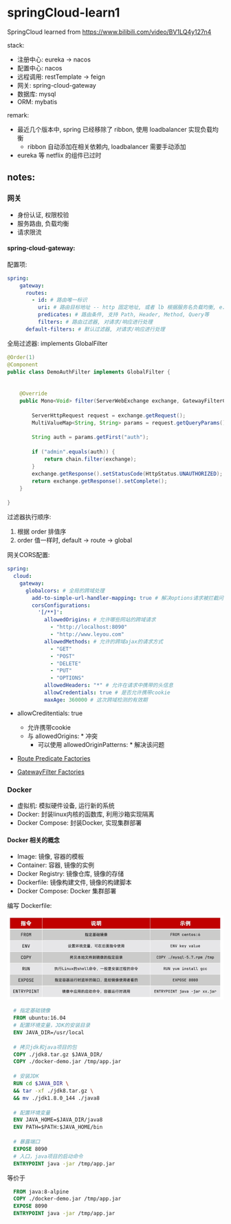 # springCloud-learn1
SpringCloud learned from https://www.bilibili.com/video/BV1LQ4y127n4

stack:

- 注册中心: eureka -> nacos
- 配置中心: nacos
- 远程调用: restTemplate -> feign
- 网关: spring-cloud-gateway
- 数据库: mysql
- ORM: mybatis

remark:

- 最近几个版本中, spring 已经移除了 ribbon, 使用 loadbalancer 实现负载均衡
  - ribbon 自动添加在相关依赖内, loadbalancer 需要手动添加
- eureka 等 netflix 的组件已过时

## notes:

### 网关

- 身份认证, 权限校验
- 服务路由, 负载均衡
- 请求限流

#### spring-cloud-gateway:

配置项:

```yaml
spring:
    gateway:
      routes:
        - id: # 路由唯一标识
          uri: # 路由目标地址 -- http 固定地址, 或者 lb 根据服务名负载均衡, e.g. lb://service-name
          predicates: # 路由条件, 支持 Path, Header, Method, Query等
          filters: # 路由过滤器, 对请求/响应进行处理
      default-filters: # 默认过滤器, 对请求/响应进行处理
```

全局过滤器: implements GlobalFilter

```java
@Order(1)
@Component
public class DemoAuthFilter implements GlobalFilter {


    @Override
    public Mono<Void> filter(ServerWebExchange exchange, GatewayFilterChain chain) {

        ServerHttpRequest request = exchange.getRequest();
        MultiValueMap<String, String> params = request.getQueryParams();

        String auth = params.getFirst("auth");

        if ("admin".equals(auth)) {
            return chain.filter(exchange);
        }
        exchange.getResponse().setStatusCode(HttpStatus.UNAUTHORIZED);
        return exchange.getResponse().setComplete();
    }

}
```

过滤器执行顺序: 

1. 根据 order 排值序
2. order 值一样时, default -> route -> global

网关CORS配置:
```yaml
spring:
  cloud:
    gateway:
      globalcors: # 全局的跨域处理
        add-to-simple-url-handler-mapping: true # 解决options请求被拦截问题
        corsConfigurations:
          '[/**]':
            allowedOrigins: # 允许哪些网站的跨域请求
              - "http://localhost:8090"
              - "http://www.leyou.com"
            allowedMethods: # 允许的跨域ajax的请求方式
              - "GET"
              - "POST"
              - "DELETE"
              - "PUT"
              - "OPTIONS"
            allowedHeaders: "*" # 允许在请求中携带的头信息
            allowCredentials: true # 是否允许携带cookie
            maxAge: 360000 # 这次跨域检测的有效期
```

- allowCreditentials: true
  - 允许携带cookie
  - 与 allowedOrigins: * 冲突
    - 可以使用 allowedOriginPatterns: * 解决该问题

- [Route Predicate Factories](https://cloud.spring.io/spring-cloud-gateway/multi/multi_gateway-request-predicates-factories.html)
- [GatewayFilter Factories](https://cloud.spring.io/spring-cloud-gateway/multi/multi__gatewayfilter_factories.html)

### Docker

- 虚拟机: 模拟硬件设备, 运行新的系统
- Docker: 封装linux内核的函数库, 利用沙箱实现隔离
- Docker Compose: 封装Docker, 实现集群部署

#### Docker 相关的概念

- Image: 镜像, 容器的模板
- Container: 容器, 镜像的实例
- Docker Registry: 镜像仓库, 镜像的存储
- Dockerfile: 镜像构建文件, 镜像的构建脚本
- Docker Compose: Docker 集群部署

编写 Dockerfile:

![](https://raw.githubusercontent.com/luoshieryi/images/main/markdown/20220619165116.png)

```dockerfile
  # 指定基础镜像
  FROM ubuntu:16.04
  # 配置环境变量，JDK的安装目录
  ENV JAVA_DIR=/usr/local
  
  # 拷贝jdk和java项目的包
  COPY ./jdk8.tar.gz $JAVA_DIR/
  COPY ./docker-demo.jar /tmp/app.jar
  
  # 安装JDK
  RUN cd $JAVA_DIR \
  && tar -xf ./jdk8.tar.gz \
  && mv ./jdk1.8.0_144 ./java8
  
  # 配置环境变量
  ENV JAVA_HOME=$JAVA_DIR/java8
  ENV PATH=$PATH:$JAVA_HOME/bin
  
  # 暴露端口
  EXPOSE 8090
  # 入口，java项目的启动命令
  ENTRYPOINT java -jar /tmp/app.jar
```
等价于
```dockerfile
  FROM java:8-alpine
  COPY ./docker-demo.jar /tmp/app.jar
  EXPOSE 8090
  ENTRYPOINT java -jar /tmp/app.jar
```
